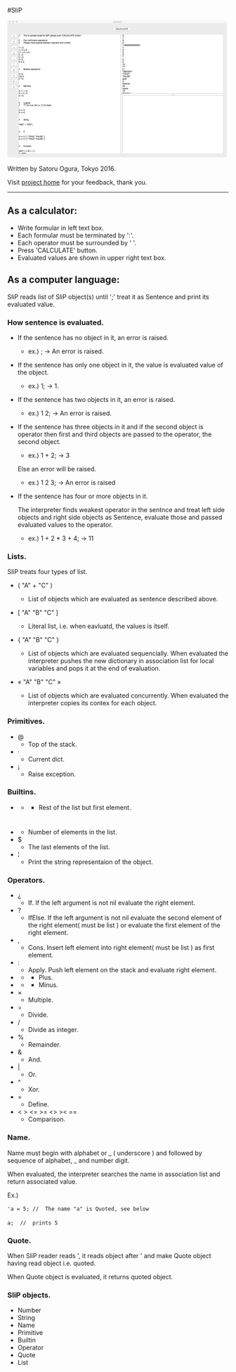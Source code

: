 #SliP

<img src=SliP.jpg />

Written by Satoru Ogura, Tokyo 2016.

Visit [project home](https://github.com/Satachito/SliP) for your feedback, thank you.

---

## As a calculator:

* Write formular in left text box.
* Each formular must be terminated by ':'.
* Each operator must be surrounded by ' '.
* Press 'CALCULATE' button.
* Evaluated values are shown in upper right text box.

## As a computer language:
SliP reads list of SliP object(s) until ';' treat it as Sentence and print its evaluated value.

### How sentence is evaluated.

* If the sentence has no object in it, an error is raised.

	- ex.) ; -> An error is raised.

* If the sentence has only one object in it, the value is evaluated value of the object.
	- ex.) 1; -> 1.

* If the sentence has two objects in it, an error is raised.
	- ex.) 1 2; -> An error is raised.

* If the sentence has three objects in it and if the second object is operator then first and third objects are passed to the operator, the second object.
	- ex.) 1 + 2; -> 3

	Else an error will be raised.

	- ex.) 1 2 3; -> An error is raised

* If the sentence has four or more objects in it.

	The interpreter finds weakest operator in the sentnce and treat left side objects and right side objects as Sentence, evaluate those and passed evaluated values to the operator.
	
	- ex.) 1 + 2 * 3 + 4; -> 11


### Lists.
SliP treats four types of list.

* ( "A" + "C" )

	- List of objects which are evaluated as sentence described above.

* [ "A" "B" "C" ]

	- Literal list, i.e. when eavluatd, the values is itself.

* { "A" "B" "C" }

	- List of objects which are evaluated sequencially. When evaluated the interpreter pushes the new dictionary in association list for local variables and pops it at the end of evaluation.

* « "A" "B" "C" »

	- List of objects which are evaluated concurrently. When evaluated the interpreter copies its contex for each object.


### Primitives.

* @
	- Top of the stack.
* ·
	- Current dict.
* ¡
	- Raise exception.


### Builtins.
* *
	- Rest of the list but first element.
* #
	- Number of elements in the list.
* $
	- The last elements of the list.
* ¦
	- Print the string representaion of the object.

### Operators.
* ¿
	- If. If the left argument is not nil evaluate the right element.
* ?
	- IfElse. If the left argument is not nil evaluate the second element of the right element( must be list ) or evaluate the first element of the right element.
* ,
	- Cons. Insert left element into right element( must be list ) as first element.
* :
	- Apply. Push left element on the stack and evaluate right element.
* +
	- Plus.
* -
	- Minus.
* ×
	- Multiple.
* ÷
	- Divide.
* /
	- Divide as integer.
* %
	- Remainder.
* &
	- And.
* |
	- Or.
* ^
	- Xor.
* =
	- Define.
* < > <= >= <> >< ==
	- Comparison.


### Name.
Name must begin with alphabet or _ ( underscore ) and followed by sequence of alphabet, _ and number digit.

When evaluated, the interpreter searches the name in association list and return associated value.

Ex.)

```
'a = 5;	//	The name "a" is Quoted, see below

a;	//	prints 5

```

### Quote.</h5>
When SliP reader reads ', it reads object after ' and make Quote object having read object i.e. quoted.

When Quote object is evaluated, it returns quoted object.



### SliP objects.

* Number
* String
* Name
* Primitive
* Builtin
* Operator
* Quote
* List

